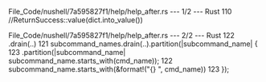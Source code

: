 File_Code/nushell/7a595827f1/help/help_after.rs --- 1/2 --- Rust
110                 //ReturnSuccess::value(dict.into_value())                                                                                                  

File_Code/nushell/7a595827f1/help/help_after.rs --- 2/2 --- Rust
122                     .drain(..)                                                                                                                           121                     subcommand_names.drain(..).partition(|subcommand_name| {
123                     .partition(|subcommand_name| subcommand_name.starts_with(cmd_name));                                                                 122                         subcommand_name.starts_with(&format!("{} ", cmd_name))
                                                                                                                                                             123                     });

